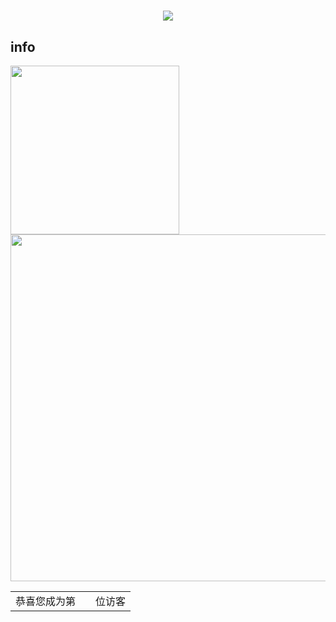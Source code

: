 <h1 align="center">
<a href="https://git.io/typing-svg">
<img src="https://readme-typing-svg.herokuapp.com?font=ubuntu&color=%23B335F7&size=22&vCenter=true&height=40&lines=Welcome+to+my+home+page+%F0%9F%91%8B;I+guess+you+are+a+hacker+%F0%9F%A4%94;Nice+to+meet+you+%F0%9F%98%9D;Hope+there+is+something+you+need+%F0%9F%8E%81">
</a>
</h1>  

## info

<img align='left' src='http://github-profile-summary-cards.vercel.app/api/cards/stats?username=b1gdog&theme=nord_dark' width='270px'>

<img src='http://github-profile-summary-cards.vercel.app/api/cards/profile-details?username=b1gdog&theme=nord_dark' width='555px'> 

<table>
  <tr>
    <td>恭喜您成为第</td>
    <td><img src="https://profile-counter.glitch.me/AabyssZG/count.svg" alt="" /></td>
    <td>位访客</td>
  </tr>
</table>

